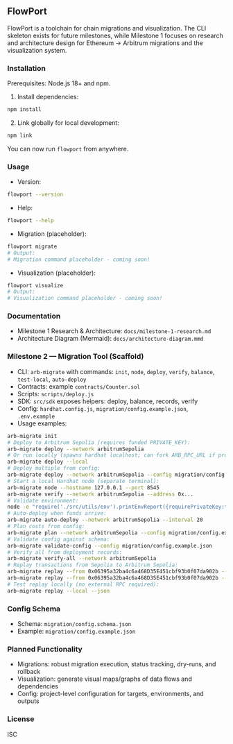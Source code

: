 ## FlowPort

FlowPort is a toolchain for chain migrations and visualization. The CLI skeleton exists for future milestones, while Milestone 1 focuses on research and architecture design for Ethereum → Arbitrum migrations and the visualization system.

### Installation

Prerequisites: Node.js 18+ and npm.

1. Install dependencies:

```bash
npm install
```

2. Link globally for local development:

```bash
npm link
```

You can now run `flowport` from anywhere.

### Usage

- Version:

```bash
flowport --version
```

- Help:

```bash
flowport --help
```

- Migration (placeholder):

```bash
flowport migrate
# Output:
# Migration command placeholder - coming soon!
```

- Visualization (placeholder):

```bash
flowport visualize
# Output:
# Visualization command placeholder - coming soon!
```

### Documentation

- Milestone 1 Research & Architecture: `docs/milestone-1-research.md`
- Architecture Diagram (Mermaid): `docs/architecture-diagram.mmd`

### Milestone 2 — Migration Tool (Scaffold)

- CLI: `arb-migrate` with commands: `init`, `node`, `deploy`, `verify`, `balance`, `test-local`, `auto-deploy`
- Contracts: example `contracts/Counter.sol`
- Scripts: `scripts/deploy.js`
- SDK: `src/sdk` exposes helpers: deploy, balance, records, verify
- Config: `hardhat.config.js`, `migration/config.example.json`, `.env.example`
- Usage examples:

```bash
arb-migrate init
# Deploy to Arbitrum Sepolia (requires funded PRIVATE_KEY):
arb-migrate deploy --network arbitrumSepolia
# Or run locally (spawns hardhat localhost; can fork ARB_RPC_URL if provided):
arb-migrate deploy --local
# Deploy multiple from config:
arb-migrate deploy --network arbitrumSepolia --config migration/config.example.json
# Start a local Hardhat node (separate terminal):
arb-migrate node --hostname 127.0.0.1 --port 8545
arb-migrate verify --network arbitrumSepolia --address 0x...
# Validate environment:
node -e "require('./src/utils/env').printEnvReport({requirePrivateKey:true})"
# Auto-deploy when funds arrive:
arb-migrate auto-deploy --network arbitrumSepolia --interval 20
# Plan costs from config:
arb-migrate plan --network arbitrumSepolia --config migration/config.example.json
# Validate config against schema:
arb-migrate validate-config --config migration/config.example.json
# Verify all from deployment records:
arb-migrate verify-all --network arbitrumSepolia
# Replay transactions from Sepolia to Arbitrum Sepolia:
arb-migrate replay --from 0x06395a32ba4c6a468D35E451cbf93b0f07da902b --blocks 10 --dry-run
arb-migrate replay --from 0x06395a32ba4c6a468D35E451cbf93b0f07da902b --blocks 5 --json
# Test replay locally (no external RPC required):
arb-migrate replay --local --json
```

### Config Schema

- Schema: `migration/config.schema.json`
- Example: `migration/config.example.json`

### Planned Functionality

- Migrations: robust migration execution, status tracking, dry-runs, and rollback
- Visualization: generate visual maps/graphs of data flows and dependencies
- Config: project-level configuration for targets, environments, and outputs

### License

ISC


